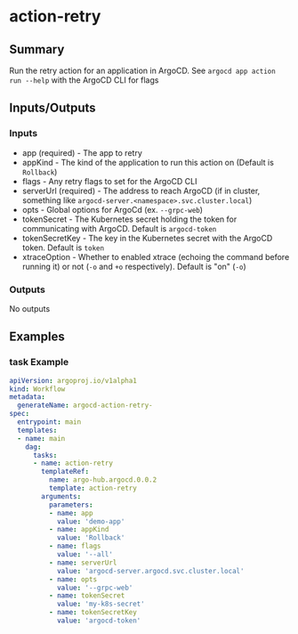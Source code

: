 # action-retry

## Summary
Run the retry action for an application in ArgoCD. See `argocd app action run --help` with the ArgoCD CLI for flags

## Inputs/Outputs

### Inputs
* app (required) - The app to retry
* appKind - The kind of the application to run this action on (Default is `Rollback`)
* flags - Any retry flags to set for the ArgoCD CLI
* serverUrl (required) - The address to reach ArgoCD (if in cluster, something like `argocd-server.<namespace>.svc.cluster.local`)
* opts - Global options for ArgoCd (ex. `--grpc-web`)
* tokenSecret - The Kubernetes secret holding the token for communicating with ArgoCD. Default is `argocd-token`
* tokenSecretKey - The key in the Kubernetes secret with the ArgoCD token. Default is `token`
* xtraceOption - Whether to enabled xtrace (echoing the command before running it) or not (`-o` and `+o` respectively). Default is "on" (`-o`)


### Outputs
No outputs

## Examples

### task Example
```yaml
apiVersion: argoproj.io/v1alpha1
kind: Workflow
metadata:
  generateName: argocd-action-retry-
spec:
  entrypoint: main
  templates:
  - name: main
    dag:
      tasks:
      - name: action-retry
        templateRef:
          name: argo-hub.argocd.0.0.2
          template: action-retry
        arguments:
          parameters:
          - name: app
            value: 'demo-app'
          - name: appKind
            value: 'Rollback'
          - name: flags
            value: '--all'
          - name: serverUrl
            value: 'argocd-server.argocd.svc.cluster.local'
          - name: opts
            value: '--grpc-web'
          - name: tokenSecret
            value: 'my-k8s-secret'
          - name: tokenSecretKey
            value: 'argocd-token'
```